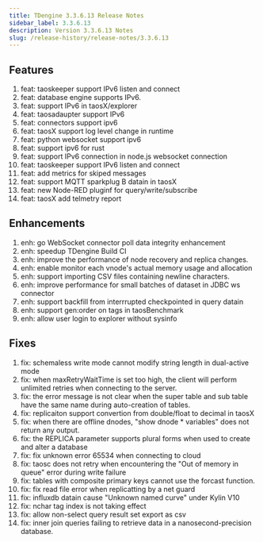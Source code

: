 ```yaml
---
title: TDengine 3.3.6.13 Release Notes
sidebar_label: 3.3.6.13
description: Version 3.3.6.13 Notes
slug: /release-history/release-notes/3.3.6.13
---
```


## Features
  1. feat: taoskeeper support IPv6 listen and connect
  2. feat: database engine supports IPv6.
  3. feat: support IPv6 in taosX/explorer
  4. feat: taosadaupter support IPv6
  5. feat: connectors support ipv6
  6. feat: taosX support log level change in runtime
  7. feat: python websocket support ipv6
  8. feat: support ipv6 for rust
  9. feat: support IPv6 connection in node.js websocket connection
 10. feat: taoskeeper support IPv6 listen and connect
 11. feat: add metrics for skiped messages
 12. feat: support MQTT sparkplug B datain in taosX
 13. feat: new Node-RED pluginf for query/write/subscribe
 14. feat: taosX add telmetry report

## Enhancements
  1. enh: go WebSocket connector poll data integrity enhancement
  2. enh: speedup TDengine Build CI
  3. enh: improve the performance of node recovery and replica changes.
  4. enh: enable monitor each vnode's actual memory usage and allocation
  5. enh: support importing CSV files containing newline characters.
  6. enh: improve performance for small batches of dataset in JDBC ws connector
  7. enh: support backfill from interrrupted checkpointed in query datain
  8. enh: support gen:order on tags in taosBenchmark
  9. enh: allow user login to explorer without sysinfo

## Fixes
  1. fix: schemaless write mode cannot modify string length in dual-active mode
  2. fix: when maxRetryWaitTime is set too high, the client will perform unlimited retries when connecting to the server.
  3. fix: the error message is not clear when the super table and sub table have the same name during auto-creation of tables.
  4. fix: replicaiton support convertion from double/float to decimal in taosX
  5. fix: when there are offline dnodes, "show dnode * variables" does not return any output.
  6. fix: the REPLICA parameter supports plural forms when used to create and alter a database 
  7. fix: fix unknown error 65534 when connecting to cloud
  8. fix: taosc does not retry when encountering the "Out of memory in queue" error during write failure
  9. fix: tables with composite primary keys cannot use the forcast function.
 10. fix: fix read file error when replicatting by a net guard
 11. fix: influxdb datain cause "Unknown named curve" under Kylin V10
 12. fix: nchar tag index is not taking effect
 13. fix: allow non-select query result set export as csv
 14. fix: inner join queries failing to retrieve data in a nanosecond-precision database.

